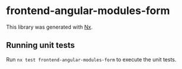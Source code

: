 # frontend-angular-modules-form

This library was generated with [Nx](https://nx.dev).

## Running unit tests

Run `nx test frontend-angular-modules-form` to execute the unit tests.
